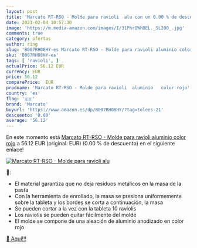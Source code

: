 ```yaml
---
layout: post
title: 'Marcato RT-RSO - Molde para ravioli  alu con un 0.00 % de descuento'
date: 2021-02-04 10:57:30
image: 'https://m.media-amazon.com/images/I/31PhrIWhDEL._SL200_.jpg'
comments: true
category: ofertas
author: ring
slug: 'B007RH08HY-es Marcato RT-RSO - Molde para ravioli aluminio color rojo'
sku: 'B007RH08HY-es'
tags: [ 'ravioli', ]
actualPrice: 56.12 EUR
currency: EUR
price: 56.12
comparePrice:  EUR
prodname: 'Marcato RT-RSO - Molde para ravioli  aluminio   color rojo'
country: 'es'
flag: '🇪🇸'
brand: 'Marcato'
buyurl: 'https://www.amazon.es/dp/B007RH08HY/?tag=tolees-21'
descuento: '0.00'
average: '56.12'
---
```


En este momento está [Marcato RT-RSO - Molde para ravioli  aluminio   color rojo](https://www.amazon.es/dp/B007RH08HY/?tag=tolees-21) a 56.12 EUR (original:  EUR) (0.00 %  de descuento) en el siguiente enlace!

[![Marcato RT-RSO - Molde para ravioli  alu](https://m.media-amazon.com/images/I/31PhrIWhDEL._SL200_.jpg)](https://www.amazon.es/dp/B007RH08HY/?tag=tolees-21)

🔎:

- El material garantiza que no deja residuos metálicos en la masa de la pasta
- Con la herramienta de enrollado, la masa se presiona uniformemente sobre la tableta y los bordes se corta a continuación, la masa
- Se pueden cortar a la vez con la tableta 10 raviolis
- Los raviolis se pueden quitar fácilmente del molde
- El molde se compone de una aleación de aluminio anodizado en color rojo

[🛒 Aquí!!!](https://www.amazon.es/dp/B007RH08HY/?tag=tolees-21)
